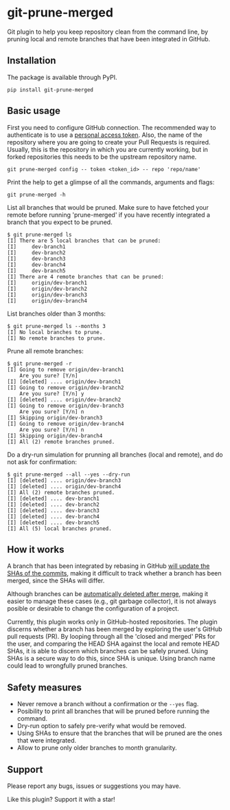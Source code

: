 <!--
SPDX-FileCopyrightText: 2022 Albert Esteve <aesteve@redhat.com>

SPDX-License-Identifier: GPL-3.0-or-later
-->

# git-prune-merged

Git plugin to help you keep repository clean from the command line, by
pruning local and remote branches that have been integrated in GitHub.

## Installation

The package is available through PyPI.

    pip install git-prune-merged

## Basic usage

First you need to configure GitHub connection. The recommended way to authenticate
is to use a [personal access token](https://docs.github.com/en/authentication/keeping-your-account-and-data-secure/creating-a-personal-access-token).
Also, the name of the repository where you are going to create your
Pull Requests is required. Usually, this is the repository in
which you are currently working, but in forked repositories this needs
to be the upstream repository name.

    git prune-merged config -- token <token_id> -- repo 'repo/name'

Print the help to get a glimpse of all the commands, arguments and flags:

    git prune-merged -h

List all branches that would be pruned. Make sure to have fetched your remote
before running 'prune-merged' if you have recently integrated a branch that
you expect to be pruned.

    $ git prune-merged ls
    [I] There are 5 local branches that can be pruned:
    [I]     dev-branch1
    [I]     dev-branch2
    [I]     dev-branch3
    [I]     dev-branch4
    [I]     dev-branch5
    [I] There are 4 remote branches that can be pruned:
    [I]     origin/dev-branch1
    [I]     origin/dev-branch2
    [I]     origin/dev-branch3
    [I]     origin/dev-branch4

List branches older than 3 months:
    
    $ git prune-merged ls --months 3
    [I] No local branches to prune.
    [I] No remote branches to prune.


Prune all remote branches:

    $ git prune-merged -r
    [I] Going to remove origin/dev-branch1
        Are you sure? [Y/n]
    [I] [deleted] .... origin/dev-branch1
    [I] Going to remove origin/dev-branch2
        Are you sure? [Y/n] y
    [I] [deleted] .... origin/dev-branch2
    [I] Going to remove origin/dev-branch3
        Are you sure? [Y/n] n
    [I] Skipping origin/dev-branch3
    [I] Going to remove origin/dev-branch4
        Are you sure? [Y/n] n
    [I] Skipping origin/dev-branch4
    [I] All (2) remote branches pruned.

Do a dry-run simulation for prunning all branches (local and remote), and do not ask for confirmation:

    $ git prune-merged --all --yes --dry-run
    [I] [deleted] .... origin/dev-branch3
    [I] [deleted] .... origin/dev-branch4
    [I] All (2) remote branches pruned.
    [I] [deleted] .... dev-branch1
    [I] [deleted] .... dev-branch2
    [I] [deleted] .... dev-branch3
    [I] [deleted] .... dev-branch4
    [I] [deleted] .... dev-branch5
    [I] All (5) local branches pruned.

## How it works

A branch that has been integrated by rebasing in GitHub
[will update the SHAs of the commits](https://docs.github.com/en/pull-requests/collaborating-with-pull-requests/incorporating-changes-from-a-pull-request/about-pull-request-merges#rebase-and-merge-your-pull-request-commits),
making it difficult to track whether
a branch has been merged, since the SHAs will differ.

Although branches can be [automatically deleted after merge](https://docs.github.com/en/repositories/configuring-branches-and-merges-in-your-repository/configuring-pull-request-merges/managing-the-automatic-deletion-of-branches), making it easier to manage
these cases (e.g., git garbage collector), it is not always posible or
desirable to change the configuration of a project.

Currently, this plugin works only in GitHub-hosted repositories. The plugin
discerns whether a branch has been merged by exploring the user's GitHub
pull requests (PR). By looping through all the 'closed and merged' PRs for the
user, and comparing the HEAD SHA against the local and remote HEAD SHAs, it
is able to discern which branches can be safely pruned. Using SHAs is a secure
way to do this, since SHA is unique. Using branch name could lead to
wrongfully pruned branches.

## Safety measures

- Never remove a branch without a confirmation or the `--yes` flag.
- Posibility to print all branches that will be pruned before running the command.
- Dry-run option to safely pre-verify what would be removed.
- Using SHAs to ensure that the branches that will be pruned are the ones that were
integrated.
- Allow to prune only older branches to month granularity.

## Support

Please report any bugs, issues or suggestions you may have.

Like this plugin? Support it with a star!